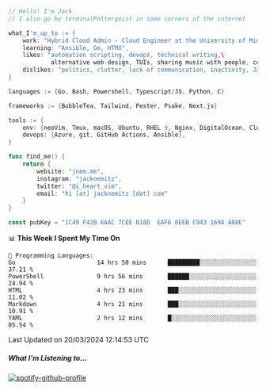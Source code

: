 ```go
// Hello! I'm Jack
// I also go by terminalPoltergeist in some corners of the internet

what_I'm_up_to := {
    work: "Hybrid Cloud Admin - Cloud Engineer at the University of Minnesota",
    learning: "Ansible, Go, HTMX",
    likes: "automation scripting, devops, technical writing,\
            alternative web-design, TUIs, sharing music with people, coffee",
    dislikes: "politics, clutter, lack of communication, inactivity, Java",
}

languages := {Go, Bash, Powershell, Typescript/JS, Python, C}

frameworks := {BubbleTea, Tailwind, Pester, Psake, Next.js}

tools := {
    env: {neoVim, Tmux, macOS, Ubuntu, RHEL 9, Nginx, DigitalOcean, Cloudflare},
    devops: {Azure, git, GitHub Actions, Ansible},
}

func find_me() {
    return {
        website: "jnem.me",
        instagram: "jacknemitz",
        twitter: "@i_heart_vim",
        email: "hi [at] jacknemitz [dot] com"
    }
}

const pubKey = "1C49 F42B 6AAC 7CEE B18D  EAF6 0EEB C943 1694 A88E"
```

<!--START_SECTION:waka-->
📊 **This Week I Spent My Time On** 

```text
💬 Programming Languages: 
Go                       14 hrs 50 mins      █████████░░░░░░░░░░░░░░░░   37.21 % 
PowerShell               9 hrs 56 mins       ██████░░░░░░░░░░░░░░░░░░░   24.94 % 
HTML                     4 hrs 23 mins       ███░░░░░░░░░░░░░░░░░░░░░░   11.02 % 
Markdown                 4 hrs 21 mins       ███░░░░░░░░░░░░░░░░░░░░░░   10.91 % 
YAML                     2 hrs 12 mins       █░░░░░░░░░░░░░░░░░░░░░░░░   05.54 % 
```


 Last Updated on 20/03/2024 12:14:53 UTC
<!--END_SECTION:waka-->

##### What I'm Listening to...

[![spotify-github-profile](https://spotify-github-profile.vercel.app/api/view?uid=jack.nemitz&cover_image=true&show_offline=true&bar_color=53b14f&bar_color_cover=false&background_color=121212FF)](https://spotify-github-profile.vercel.app/api/view?uid=jack.nemitz&redirect=true)
